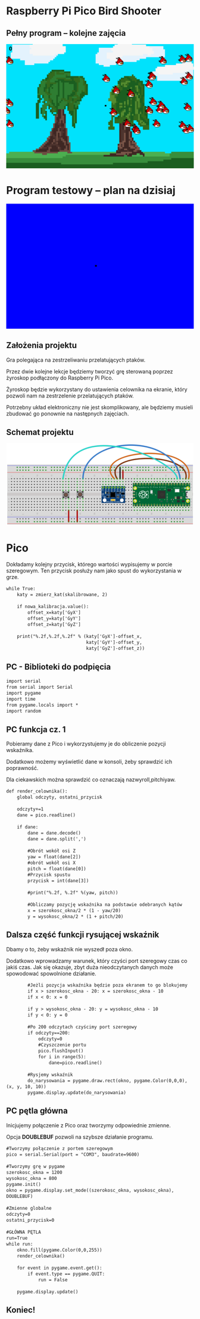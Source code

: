 # Raspberry Pi Pico Bird Shooter

## Pełny program – kolejne zajęcia
![](img/Obraz1.gif)

# Program testowy – plan na dzisiaj
![](img/Obraz2.gif)

## Założenia projektu

Gra polegająca na zestrzeliwaniu przelatujących ptaków\.

Przez dwie kolejne lekcje będziemy tworzyć grę sterowaną poprzez żyroskop podłączony do Raspberry Pi Pico\.

Żyroskop będzie wykorzystany do ustawienia celownika na ekranie\, który pozwoli nam na zestrzelenie przelatujących ptaków\.

Potrzebny układ elektroniczny nie jest skomplikowany\, ale będziemy musieli zbudować go ponownie na następnych zajęciach\.



## Schemat projektu

![](img/Obraz3.png)

# Pico

Dokładamy kolejny przycisk\, którego wartości wypisujemy w porcie szeregowym\.
Ten przycisk posłuży nam jako spust do wykorzystania w grze\.

```
while True:
    katy = zmierz_kat(skalibrowane, 2)
 
    if nowa_kalibracja.value():
        offset_x=katy['GyX']
        offset_y=katy['GyY']
        offset_z=katy['GyZ']
    
    print("%.2f,%.2f,%.2f" % (katy['GyX']-offset_x,
                              katy['GyY']-offset_y,
                              katy['GyZ']-offset_z))
```

## PC - Biblioteki do podpięcia

```
import serial
from serial import Serial
import pygame
import time
from pygame.locals import *
import random
```


## PC funkcja cz. 1

Pobieramy dane z Pico i wykorzystujemy je do obliczenie pozycji wskaźnika\.

Dodatkowo możemy wyświetlić dane w konsoli\, żeby sprawdzić ich poprawność\.

Dla ciekawskich można sprawdzić co oznaczają nazwyroll\,pitchiyaw\.

```
def render_celownika():
    global odczyty, ostatni_przycisk

    odczyty+=1
    dane = pico.readline()

    if dane:
        dane = dane.decode()
        dane = dane.split(',')

        #Obrót wokół osi Z
        yaw = float(dane[2])
        #obrót wokół osi X
        pitch = float(dane[0])
        #Przycisk spustu
        przycisk = int(dane[3])

        #print("%.2f, %.2f" %(yaw, pitch))

        #Obliczamy pozycję wskaźnika na podstawie odebranych kątów
        x = szerokosc_okna/2 * (1 - yaw/20)
        y = wysokosc_okna/2 * (1 + pitch/20)
```

## Dalsza część funkcji rysującej wskaźnik

Dbamy o to\, żeby wskaźnik nie wyszedł poza okno\.

Dodatkowo wprowadzamy warunek\, który czyści port szeregowy czas co jakiś czas\. Jak się okazuje\, zbyt duża nieodczytanych danych może spowodować spowolnione działanie\.

```
        #Jeżli pozycja wskaźnika będzie poza ekranem to go blokujemy
        if x > szerokosc_okna - 20: x = szerokosc_okna - 10
        if x < 0: x = 0

        if y > wysokosc_okna - 20: y = wysokosc_okna - 10
        if y < 0: y = 0

        #Po 200 odczytach czyścimy port szeregowy 
        if odczyty==200:
            odczyty=0
            #Czyszczenie portu 
            pico.flushInput()
            for i in range(5):
                dane=pico.readline()

        #Rysjemy wskaźnik
        do_narysowania = pygame.draw.rect(okno, pygame.Color(0,0,0),(x, y, 10, 10))
        pygame.display.update(do_narysowania)
```

## PC pętla główna

Inicjujemy połączenie z Pico oraz tworzymy odpowiednie zmienne\.

Opcja __DOUBLEBUF__ pozwoli na szybsze działanie programu\.

```
#Tworzymy połączenie z portem szeregowym 
pico = serial.Serial(port = "COM3", baudrate=9600)

#Tworzymy grę w pygame
szerokosc_okna = 1200
wysokosc_okna = 800
pygame.init()
okno = pygame.display.set_mode((szerokosc_okna, wysokosc_okna), DOUBLEBUF)

#Zmienne globalne
odczyty=0
ostatni_przycisk=0

#GŁÓWNA PĘTLA
run=True
while run:
    okno.fill(pygame.Color(0,0,255))
    render_celownika()
    
    for event in pygame.event.get():
        if event.type == pygame.QUIT:
            run = False
                    
    pygame.display.update()
```

## Koniec!

